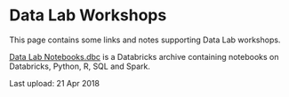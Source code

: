 # Data Lab Workshops

This page contains some links and notes supporting Data Lab workshops. 

[Data Lab Notebooks.dbc](./Data%20Lab%20Notebooks.dbc) is a Databricks archive containing notebooks on Databricks, Python, R, SQL and Spark. 

Last upload: 21 Apr 2018

